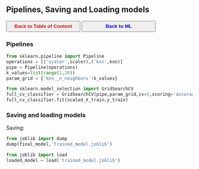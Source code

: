 ## Pipelines, Saving and Loading models

<a><button name="button" style = "color:red;width:200px;height:30px;cursor:pointer" onclick="window.location.href='https://reynier0611.github.io';">**Back to Table of Content**</button></a> <a><button name="button" style = "color:blue;width:200px;height:30px;cursor:pointer" onclick="window.location.href='https://reynier0611.github.io/ml/ml.html';">**Back to ML**</button></a>

### Pipelines

```python
from sklearn.pipeline import Pipeline
operations = [('scaler',scaler),('knn',knn)]
pipe = Pipeline(operations)
k_values=list(range(1,20))
param_grid = {'knn__n_neighbors':k_values}

from sklearn.model_selection import GridSearchCV
full_cv_classifier = GridSearchCV(pipe,param_grid,cv=5,scoring='accuracy')
full_cv_classifier.fit(scaled_X_train,y_train)
```

### Saving and loading models

Saving:

```python
from joblib import dump
dump(final_model,'trained_model.joblib')
```

```python
from joblib import load
loaded_model = load('trained_model.joblib')
```
